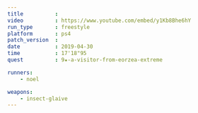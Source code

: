 ```yaml
---
title          :
video          : https://www.youtube.com/embed/y1Kb8Bhe6hY
run_type       : freestyle
platform       : ps4
patch_version  : 
date           : 2019-04-30
time           : 17'18"95
quest          : 9★-a-visitor-from-eorzea-extreme

runners:
    - noel

weapons:
    - insect-glaive
---
```

